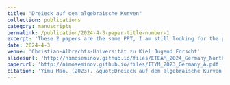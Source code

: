 ```yaml
---
title: "Dreieck auf dem algebraische Kurven"
collection: publications
category: manuscripts
permalink: /publication/2024-4-3-paper-title-number-1
excerpt: 'These 2 papers are the same PPT, I am still looking for the paper'
date: 2024-4-3
venue: 'Christian-Albrechts-Universität zu Kiel Jugend Forscht'
slidesurl: 'http://nimoseminov.github.io/files/ETEAM_2024_Germany_North.pdf'
paperurl: 'http://nimoseminov.github.io/files/ITYM_2023_Germany_A.pdf'
citation: 'Yimu Mao. (2023). &quot;Dreieck auf dem algebraische Kurven.&quot'
---
```

